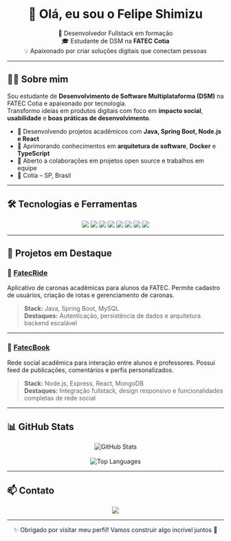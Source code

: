 <h1 align="center">👋 Olá, eu sou o Felipe Shimizu</h1>

<p align="center">
  🚀 Desenvolvedor Fullstack em formação<br>
  🎓 Estudante de DSM na <strong>FATEC Cotia</strong><br>
  💡 Apaixonado por criar soluções digitais que conectam pessoas
</p>

---

## 👨‍💻 Sobre mim

Sou estudante de **Desenvolvimento de Software Multiplataforma (DSM)** na FATEC Cotia e apaixonado por tecnologia.  
Transformo ideias em produtos digitais com foco em **impacto social**, **usabilidade** e **boas práticas de desenvolvimento**.

- 🔭 Desenvolvendo projetos acadêmicos com **Java, Spring Boot, Node.js e React**  
- 🌱 Aprimorando conhecimentos em **arquitetura de software**, **Docker** e **TypeScript**  
- 🤝 Aberto a colaborações em projetos open source e trabalhos em equipe  
- 📍 Cotia – SP, Brasil

---

## 🛠️ Tecnologias e Ferramentas

<p align="center">
  <img src="https://img.shields.io/badge/Java-007396?style=for-the-badge&logo=java&logoColor=white"/>
  <img src="https://img.shields.io/badge/SpringBoot-6DB33F?style=for-the-badge&logo=spring&logoColor=white"/>
  <img src="https://img.shields.io/badge/Node.js-339933?style=for-the-badge&logo=node.js&logoColor=white"/>
  <img src="https://img.shields.io/badge/React-61DAFB?style=for-the-badge&logo=react&logoColor=black"/>
  <img src="https://img.shields.io/badge/MongoDB-47A248?style=for-the-badge&logo=mongodb&logoColor=white"/>
  <img src="https://img.shields.io/badge/MySQL-4479A1?style=for-the-badge&logo=mysql&logoColor=white"/>
  <img src="https://img.shields.io/badge/Docker-2496ED?style=for-the-badge&logo=docker&logoColor=white"/>
  <img src="https://img.shields.io/badge/Git-F05032?style=for-the-badge&logo=git&logoColor=white"/>
</p>

---

## 📌 Projetos em Destaque

### 🚗 [FatecRide](https://github.com/Felipe-SMZ/fatecRide)  
Aplicativo de caronas acadêmicas para alunos da FATEC. Permite cadastro de usuários, criação de rotas e gerenciamento de caronas.

> **Stack:** Java, Spring Boot, MySQL  
> **Destaques:** Autenticação, persistência de dados e arquitetura backend escalável

---

### 📘 [FatecBook](https://github.com/Felipe-SMZ/FatecBook)  
Rede social acadêmica para interação entre alunos e professores. Possui feed de publicações, comentários e perfis personalizados.

> **Stack:** Node.js, Express, React, MongoDB  
> **Destaques:** Integração fullstack, design responsivo e funcionalidades completas de rede social

---

## 📊 GitHub Stats

<p align="center">
  <img src="https://github-readme-stats.vercel.app/api?username=Felipe-SMZ&show_icons=true&theme=tokyonight" alt="GitHub Stats" />
  <br><br>
  <img src="https://github-readme-stats.vercel.app/api/top-langs/?username=Felipe-SMZ&layout=compact&theme=tokyonight" alt="Top Languages" />
</p>

---

## 📫 Contato

<p align="center">
  <a href="www.linkedin.com/in/felipe-simões-shimizu-a3bb11321">
    <img src="https://img.shields.io/badge/LinkedIn-0077B5?style=for-the-badge&logo=linkedin&logoColor=white"/>
  </a>
</p>

---

<p align="center">
  ✨ Obrigado por visitar meu perfil! Vamos construir algo incrível juntos 🚀
</p>
